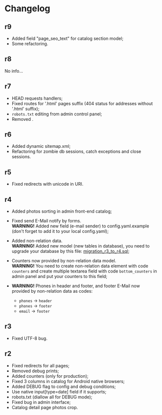 Changelog
=========

r9
---------

- Added field "page_seo_text" for catalog section model;
- Some refactoring.

r8
---------

No info...

r7
---------

- HEAD requests handlers;
- Fixed routes for '.html' pages suffix (404 status for addresses without '.html' suffix);
- `robots.txt` editing from admin control panel;
- Removed <meta name="author">.

r6
---------

- Added dynamic sitemap.xml;
- Refactoring for zombie db sessions, catch exceptions and close sessions.

r5
---------

- Fixed redirects with unicode in URI.

r4
---------

- Added photos sorting in admin front-end catalog;
- Fixed send E-Mail notify by forms.<br>
  <strong>WARNING!</strong> Added new field (e-mail sender)
  to config.yaml.example
  (don't forget to add it to your local config.yaml);
- Added non-relation data.<br>
  <strong>WARNING!</strong> Added new model (new tables in database),
  you need to upgrade your database by this file:
  [migration_r3_to_r4.sql](avto-lux/migrations/migration_r3_to_r4.sql);
- Counters now provided by non-relation data model.<br>
  <strong>WARNING!</strong> You need to create non-relation data element
  with code `counters` and create multiple textarea field with code
  `bottom_counters` in admin panel and put your counters to this field;
- <strong>WARNING!</strong> Phones in header and footer, and footer
  E-Mail now provided by non-relation data as codes:
    
    - `phones` → `header`
    - `phones` → `footer`
    - `email` → `footer`

r3
---------

- Fixed UTF-8 bug.

r2
---------

- Fixed redirects for all pages;
- Removed debug prints;
- Added counters (only for production);
- Fixed 3 columns in catalog for Android native browsers;
- Added DEBUG flag to config and debug conditions;
- Use native input[type=date] field if it supports;
- robots.txt (diallow all for DEBUG mode);
- Fixed bug in admin interface;
- Catalog detail page photos crop.
